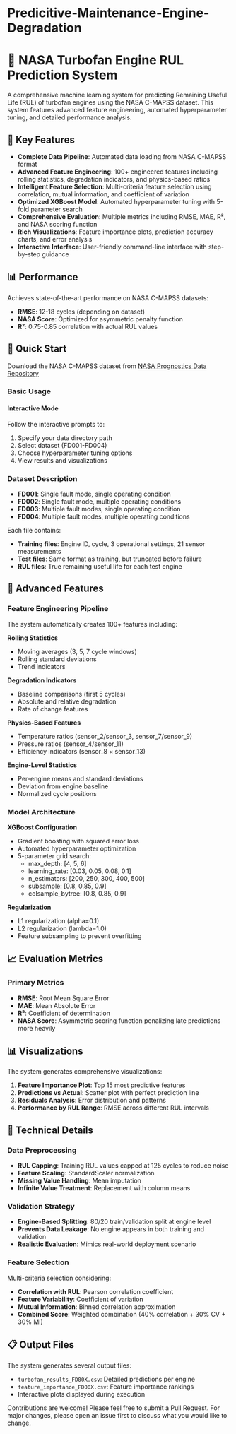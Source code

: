 # Predicitive-Maintenance-Engine-Degradation
# 🚁 NASA Turbofan Engine RUL Prediction System

A comprehensive machine learning system for predicting Remaining Useful Life (RUL) of turbofan engines using the NASA C-MAPSS dataset. This system features advanced feature engineering, automated hyperparameter tuning, and detailed performance analysis.

## 🎯 Key Features

- **Complete Data Pipeline**: Automated data loading from NASA C-MAPSS format
- **Advanced Feature Engineering**: 100+ engineered features including rolling statistics, degradation indicators, and physics-based ratios
- **Intelligent Feature Selection**: Multi-criteria feature selection using correlation, mutual information, and coefficient of variation
- **Optimized XGBoost Model**: Automated hyperparameter tuning with 5-fold parameter search
- **Comprehensive Evaluation**: Multiple metrics including RMSE, MAE, R², and NASA scoring function
- **Rich Visualizations**: Feature importance plots, prediction accuracy charts, and error analysis
- **Interactive Interface**: User-friendly command-line interface with step-by-step guidance

## 📊 Performance

Achieves state-of-the-art performance on NASA C-MAPSS datasets:
- **RMSE**: 12-18 cycles (depending on dataset)
- **NASA Score**: Optimized for asymmetric penalty function
- **R²**: 0.75-0.85 correlation with actual RUL values

## 🚀 Quick Start
Download the NASA C-MAPSS dataset from [NASA Prognostics Data Repository](https://ti.arc.nasa.gov/tech/dash/groups/pcoe/prognostic-data-repository/)


### Basic Usage

#### Interactive Mode 
Follow the interactive prompts to:
1. Specify your data directory path
2. Select dataset (FD001-FD004)
3. Choose hyperparameter tuning options
4. View results and visualizations


### Dataset Description
- **FD001**: Single fault mode, single operating condition
- **FD002**: Single fault mode, multiple operating conditions  
- **FD003**: Multiple fault modes, single operating condition
- **FD004**: Multiple fault modes, multiple operating conditions

Each file contains:
- **Training files**: Engine ID, cycle, 3 operational settings, 21 sensor measurements
- **Test files**: Same format as training, but truncated before failure
- **RUL files**: True remaining useful life for each test engine

## 🔧 Advanced Features

### Feature Engineering Pipeline

The system automatically creates 100+ features including:

**Rolling Statistics**
- Moving averages (3, 5, 7 cycle windows)
- Rolling standard deviations
- Trend indicators

**Degradation Indicators**
- Baseline comparisons (first 5 cycles)
- Absolute and relative degradation
- Rate of change features

**Physics-Based Features**
- Temperature ratios (sensor_2/sensor_3, sensor_7/sensor_9)
- Pressure ratios (sensor_4/sensor_11)
- Efficiency indicators (sensor_8 × sensor_13)

**Engine-Level Statistics**
- Per-engine means and standard deviations
- Deviation from engine baseline
- Normalized cycle positions

### Model Architecture

**XGBoost Configuration**
- Gradient boosting with squared error loss
- Automated hyperparameter optimization
- 5-parameter grid search:
  - max_depth: [4, 5, 6]
  - learning_rate: [0.03, 0.05, 0.08, 0.1]
  - n_estimators: [200, 250, 300, 400, 500]
  - subsample: [0.8, 0.85, 0.9]
  - colsample_bytree: [0.8, 0.85, 0.9]

**Regularization**
- L1 regularization (alpha=0.1)
- L2 regularization (lambda=1.0)
- Feature subsampling to prevent overfitting

## 📈 Evaluation Metrics

### Primary Metrics
- **RMSE**: Root Mean Square Error
- **MAE**: Mean Absolute Error  
- **R²**: Coefficient of determination
- **NASA Score**: Asymmetric scoring function penalizing late predictions more heavily


## 📊 Visualizations

The system generates comprehensive visualizations:

1. **Feature Importance Plot**: Top 15 most predictive features
2. **Predictions vs Actual**: Scatter plot with perfect prediction line
3. **Residuals Analysis**: Error distribution and patterns
4. **Performance by RUL Range**: RMSE across different RUL intervals

## 🔬 Technical Details

### Data Preprocessing
- **RUL Capping**: Training RUL values capped at 125 cycles to reduce noise
- **Feature Scaling**: StandardScaler normalization
- **Missing Value Handling**: Mean imputation
- **Infinite Value Treatment**: Replacement with column means

### Validation Strategy
- **Engine-Based Splitting**: 80/20 train/validation split at engine level
- **Prevents Data Leakage**: No engine appears in both training and validation
- **Realistic Evaluation**: Mimics real-world deployment scenario

### Feature Selection
Multi-criteria selection considering:
- **Correlation with RUL**: Pearson correlation coefficient
- **Feature Variability**: Coefficient of variation
- **Mutual Information**: Binned correlation approximation
- **Combined Score**: Weighted combination (40% correlation + 30% CV + 30% MI)

## 📋 Output Files

The system generates several output files:
- `turbofan_results_FD00X.csv`: Detailed predictions per engine
- `feature_importance_FD00X.csv`: Feature importance rankings
- Interactive plots displayed during execution

Contributions are welcome! Please feel free to submit a Pull Request. For major changes, please open an issue first to discuss what you would like to change.

